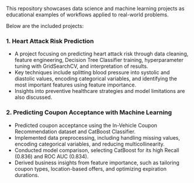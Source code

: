 This repository showcases data science and machine learning projects as educational examples of workflows applied to real-world problems.

Below are the included projects:

### 1. Heart Attack Risk Prediction
- A project focusing on predicting heart attack risk through data cleaning, feature engineering, Decision Tree Classifier training, hyperparameter tuning with GridSearchCV, and interpretation of results.
- Key techniques include splitting blood pressure into systolic and diastolic values, encoding categorical variables, and identifying the most important features using feature importance.
- Insights into preventive healthcare strategies and model limitations are also discussed.

### 2. Predicting Coupon Acceptance with Machine Learning
- Predicted coupon acceptance using the In-Vehicle Coupon Recommendation dataset and CatBoost Classifier.
- Implemented data preprocessing, including handling missing values, encoding categorical variables, and reducing multicollinearity.
- Conducted model comparison, selecting CatBoost for its high Recall (0.836) and ROC AUC (0.834).
- Derived business insights from feature importance, such as tailoring coupon types, location-based offers, and optimizing expiration durations.
